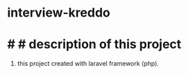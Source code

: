 # interview-kreddo

# # # description of this project

1. this project created with laravel framework (php).
